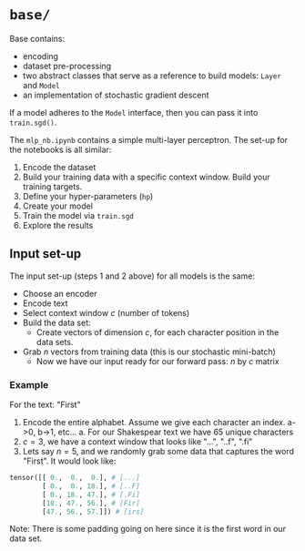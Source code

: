 # `base/`

Base contains:

- encoding 
- dataset pre-processing 
- two abstract classes that serve as a reference to build models: `Layer` and `Model`
- an implementation of stochastic gradient descent

If a model adheres to the `Model` interface, then you can pass it into `train.sgd()`.

The `mlp_nb.ipynb` contains a simple multi-layer perceptron. The set-up for the notebooks is all similar:

1. Encode the dataset
2. Build your training data with a specific context window. Build your training targets.
3. Define your hyper-parameters (`hp`)
4. Create your model
5. Train the model via `train.sgd`
6. Explore the results


## Input set-up

The input set-up (steps 1 and 2 above) for all models is the same:

- Choose an encoder
- Encode text
- Select context window $c$ (number of tokens)
- Build the data set:
    - Create vectors of dimension $c$, for each character position in the data sets.
- Grab $n$ vectors from training data (this is our stochastic mini-batch)
    - Now we have our input ready for our forward pass: $n$ by $c$ matrix 

### Example

For the text: "First"

1. Encode the entire alphabet. Assume we give each character an index. a->0, b->1, etc...
   a. For our Shakespear text we have 65 unique characters
2. $c=3$, we have a context window that looks like "...", "..f", ".fi"
3. Lets say $n=5$, and we randomly grab some data that captures the word "First". It would look like:
```python
tensor([[ 0.,  0.,  0.], # [...]
        [ 0.,  0., 18.], # [..F]
        [ 0., 18., 47.], # [.Fi]
        [18., 47., 56.], # [Fir]
        [47., 56., 57.]]) # [irs]
```
Note: There is some padding going on here since it is the first word in our data set.